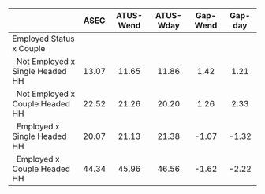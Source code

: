 
|                      |         ASEC |    ATUS-Wend |    ATUS-Wday |     Gap-Wend |      Gap-day |
| -------------------- | :----------: | :----------: | :----------: | :----------: | :----------: |
| Employed Status x Couple |              |              |              |              |              |
| &nbsp;&nbsp;Not Employed x Single Headed HH |        13.07 |        11.65 |        11.86 |         1.42 |         1.21 |
| &nbsp;&nbsp;Not Employed x Couple Headed HH |        22.52 |        21.26 |        20.20 |         1.26 |         2.33 |
| &nbsp;&nbsp;Employed x Single Headed HH |        20.07 |        21.13 |        21.38 |        -1.07 |        -1.32 |
| &nbsp;&nbsp;Employed x Couple Headed HH |        44.34 |        45.96 |        46.56 |        -1.62 |        -2.22 |

